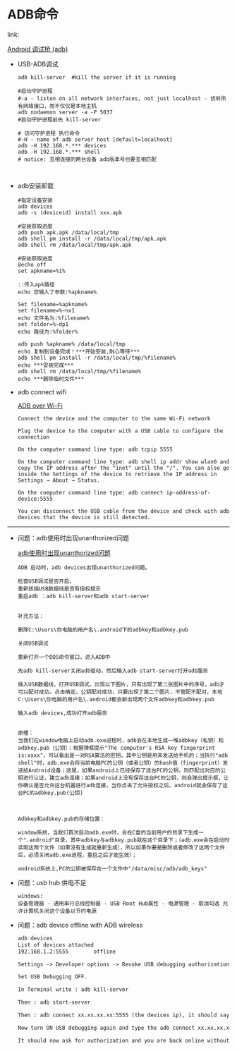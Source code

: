 # ADB命令

link:

[Android 调试桥 (adb)](https://developer.android.com/studio/command-line/adb#howadbworks)



* USB-ADB调试

  ``` shell
  adb kill-server  #kill the server if it is running
  
  #启动守护进程
  #-a - listen on all network interfaces, not just localhost - 侦听所有网络接口，而不仅仅是本地主机
  adb nodaemon server -a -P 5037 
  #启动守护进程前先 kill-server
  
  # 访问守护进程 执行命令
  #-H - name of adb server host [default=localhost]
  adb -H 192.168.*.*** devices
  adb -H 192.168.*.*** shell
  # notice: 互相连接的两台设备 adb版本号也要互相匹配



* adb安装卸载

    ``` shell
    #指定设备安装
    adb devices
    adb -s (deviceid) install xxx.apk
    
    #安装获取进度
    adb push apk.apk /data/local/tmp
    adb shell pm install -r /data/local/tmp/apk.apk
    adb shell rm /data/local/tmp/apk.apk
    ```

  ``` shell
  #安装获取进度
  @echo off
  set apkname=%1%
   
  ::传入apk路径
  echo 您输入了参数:%apkname% 
   
  Set filename=%apkname%
  set filename=%~nx1
  echo 文件名为:%filename%
  set folder=%~dp1
  echo 路径为:%folder%
  
  adb push %apkname% /data/local/tmp
  echo 复制到设备完成！***开始安装,耐心等待***
  adb shell pm install -r /data/local/tmp/%filename%
  echo ***安装完成***
  adb shell rm /data/local/tmp/%filename%
  echo ***删除临时文件***
  ```

  

* adb connect wifi

  [ADB over Wi-Fi](https://help.famoco.com/developers/dev-env/adb-over-wifi/)
  
  ``` text
  Connect the device and the computer to the same Wi-Fi network
  
  Plug the device to the computer with a USB cable to configure the connection
  
  On the computer command line type: adb tcpip 5555
  
  On the computer command line type: adb shell ip addr show wlan0 and copy the IP address after the "inet" until the "/". You can also go inside the Settings of the device to retrieve the IP address in Settings → About → Status.
  
  On the computer command line type: adb connect ip-address-of-device:5555
  
  You can disconnect the USB cable from the device and check with adb devices that the device is still detected.
  ```
  
  



---



* 问题：adb使用时出现unanthorized问题

  [adb使用时出现unanthorized问题](https://www.cnblogs.com/yejintianming00/p/9339020.html)

  ``` text
  ADB 启动时，adb devices出现unanthorized问题。
  
  检查USB调试是否开启。
  重新拔插USB数据线是否有授权提示
  重启adb ：adb kill-server和adb start-server
  
  
  补充方法：
  
  删除C:\Users\你电脑的用户名\.android下的adbkey和adbkey.pub
  
  关闭USB调试
  
  重新打开一个DOS命令窗口，进入ADB中
  
  先adb kill-server关闭adb驱动，然后输入adb start-server打开adb服务
  
  插入USB数据线，打开USB调试，出现以下图片，只有出现了第二张图片中的序号，adb才可以配对成功。点击确定，公钥配对成功，只要出现了第二个图片，不管配不配对，本地C:\Users\你电脑的用户名\.android都会新出现两个文件adbkey和adbkey.pub
  
  输入adb devices,成功打开adb服务
  
  
  原理：
  当我们在window电脑上启动adb.exe进程时，adb会在本地生成一堆adbkey（私钥）和adbkey.pub（公钥）；根据弹框提示"The computer's RSA key fingerprint is:xxxx"，可以看出是一对RSA算法的密钥，其中公钥是用来发送给手机的；当执行"adb shell"时，adb.exe会将当前电脑PC的公钥（或者公钥）的hash值（fingerprint）发送给Android设备；这是，如果android上已经保存了这台PC的公钥，则匹配出对应的公钥进行认证，建立adb连接；如果android上没有保存这台PC的公钥，则会弹出提示框，让你确认是否允许这台机器进行adb连接，当你点击了允许授权之后，android就会保存了这台PC的adbkey.pub(公钥)
  
  
  
  Adbkey和adbkey.pub的存储位置：
  
  window系统，当我们首次启动adb.exe时，会在C盘的当前用户的目录下生成一个".android"目录，其中adbkey与adbkey.pub就在这个目录下；（adb.exe会在启动时读取这两个文件（如果没有生成就重新生成），所以如果你要是删除或者修改了这两个文件后，必须关闭adb.exe进程，重启之后才能生效）；
  
  android系统上,PC的公钥被保存在一个文件中"/data/misc/adb/adb_keys"
  ```



* 问题：usb hub 供电不足

  ``` text
  windows:
  设备管理器 - 通用串行总线控制器 - USB Root Hub属性 - 电源管理 - 取消勾选 允许计算机关闭这个设备以节约电源
  ```



* 问题：adb device offline with ADB wireless

  ``` tex
  adb devices
  List of devices attached
  192.168.1.2:5555        offline
  ```

  ``` tex
  Settings -> Developer options -> Revoke USB debugging authorizations (clear the list of authorized PCs).
  
  Set USB Debugging OFF.
  
  In Terminal write : adb kill-server
  
  Then : adb start-server
  
  Then : adb connect xx.xx.xx.xx:5555 (the devices ip), it should say unable to connect.
  
  Now turn ON USB debugging again and type the adb connect xx.xx.xx.xx:5555 again.
  
  It should now ask for authorization and you are back online without needing to connect cable to USB, only wifi used.
  ```

  ``` shell
  ```
  
  

